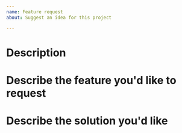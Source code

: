 ```yaml
---
name: Feature request
about: Suggest an idea for this project

---
```


# Description

# Describe the feature you'd like to request

# Describe the solution you'd like
<!--- Not obligatory -->